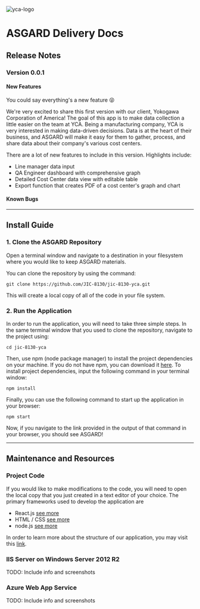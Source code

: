 ![yca-logo](http://industriaaldia.com/images/ialdia/logos/yokogawa_logo.jpg)

# ASGARD Delivery Docs

## Release Notes

### Version 0.0.1

#### New Features

You could say everything's a new feature 😝 

We're very excited to share this first version with our client, Yokogawa Corporation of America! The goal of this app is to make data collection a little easier on the team at YCA. Being a manufacturing company, YCA is very interested in making data-driven decisions. Data is at the heart of their business, and ASGARD will make it easy for them to gather, process, and share data about their company's various cost centers.

There are a lot of new features to include in this version. Highlights include:

- Line manager data input
- QA Engineer dashboard with comprehensive graph
- Detailed Cost Center data view with editable table
- Export function that creates PDF of a cost center's graph and chart

#### Known Bugs


------

## Install Guide


### 1. Clone the ASGARD Repository

Open a terminal window and navigate to a destination in your filesystem where you would like to keep ASGARD materials.

You can clone the repository by using the command:
```
git clone https://github.com/JIC-8130/jic-8130-yca.git
```

This will create a local copy of all of the code in your file system.

### 2. Run the Application

In order to run the application, you will need to take three simple steps. 
In the same terminal window that you used to clone the repository, navigate to the project using:
```
cd jic-8130-yca
```

Then, use npm (node package manager) to install the project dependencies on your machine.
If you do not have npm, you can download it [here](https://nodejs.org/en/).
To install project dependencies, input the following command in your terminal window:
```
npm install
```

Finally, you can use the following command to start up the application in your browser:
```
npm start
```

Now, if you navigate to the link provided in the output of that command in your browser, you should see ASGARD!

------

## Maintenance and Resources

### Project Code

If you would like to make modifications to the code, you will need to open the local copy that you just created in a text editor of your choice.
The primary frameworks used to develop the application are
- React.js [see more](https://reactjs.org/)
- HTML / CSS [see more](https://learn.shayhowe.com/html-css/)
- node.js [see more](https://nodejs.org/en/about/)

In order to learn more about the structure of our application, you may visit this [link](https://drive.google.com/open?id=1IRWXvqxzXfkr8TDX4VfOpGl3umd0hPc2).

### IIS Server on Windows Server 2012 R2

TODO: Include info and screenshots

### Azure Web App Service

TODO: Include info and screenshots